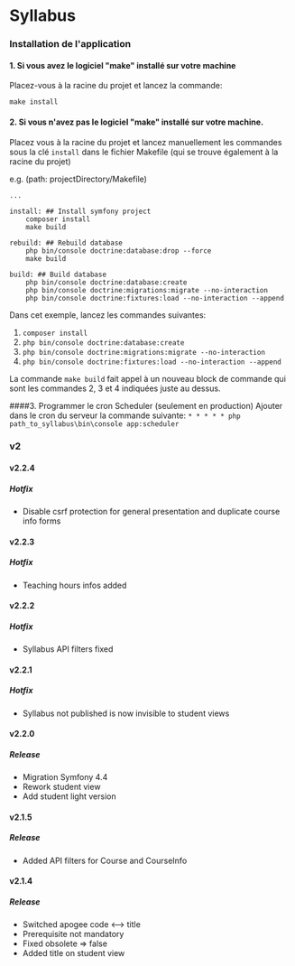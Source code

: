 # Syllabus


### Installation de l'application

#### 1. Si vous avez le logiciel "make" installé sur votre machine
 
Placez-vous à la racine du projet et lancez la commande: 
                
    make install
 
#### 2. Si vous n'avez pas le logiciel "make" installé sur votre machine.

Placez vous à la racine du projet et lancez  manuellement les commandes sous la clé `install` dans le fichier Makefile (qui se trouve également à la racine du projet)

e.g. (path: projectDirectory/Makefile)
    
    ...
    
    install: ## Install symfony project
    	composer install
    	make build
    
    rebuild: ## Rebuild database
    	php bin/console doctrine:database:drop --force
    	make build
    
    build: ## Build database
    	php bin/console doctrine:database:create
    	php bin/console doctrine:migrations:migrate --no-interaction
    	php bin/console doctrine:fixtures:load --no-interaction --append
    	
Dans cet exemple, lancez les commandes suivantes:
1. `composer install`
2. `php bin/console doctrine:database:create`
3. `php bin/console doctrine:migrations:migrate --no-interaction`
4. `php bin/console doctrine:fixtures:load --no-interaction --append`

La commande `make build` fait appel à un nouveau block de commande qui sont les commandes 2, 3 et 4 indiquées juste au dessus.

####3. Programmer le cron Scheduler (seulement en production)
Ajouter dans le cron du serveur la commande suivante:
`* * * * * php path_to_syllabus\bin\console app:scheduler`

### v2

#### v2.2.4
##### Hotfix
- Disable csrf protection for general presentation and duplicate course info forms

#### v2.2.3
##### Hotfix
- Teaching hours infos added

#### v2.2.2
##### Hotfix
- Syllabus API filters fixed

#### v2.2.1
##### Hotfix
- Syllabus not published is now invisible to student views

#### v2.2.0
##### Release
- Migration Symfony 4.4
- Rework student view
- Add student light version

#### v2.1.5
##### Release
- Added API filters for Course and CourseInfo

#### v2.1.4
##### Release
- Switched apogee code <--> title
- Prerequisite not mandatory
- Fixed obsolete => false
- Added title on student view
